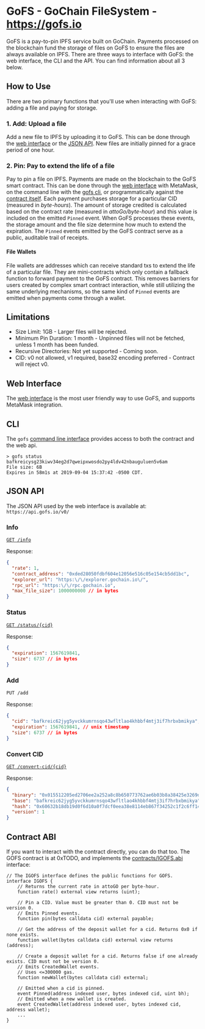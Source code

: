 # GoFS - GoChain FileSystem - https://gofs.io

GoFS is a pay-to-pin IPFS service built on GoChain.
Payments processed on the blockchain fund the storage of files on GoFS to ensure the 
files are always available on IPFS. There are three ways to interface with GoFS: the web interface, the CLI and the API. 
You can find information about all 3 below.

## How to Use

There are two primary functions that you'll use when interacting with GoFS: adding a file and paying for storage.

### 1. Add: Upload a file
 
Add a new file to IPFS by uploading it to GoFS. This can be done through the
[web interface](https://gofs.io) or the [JSON API](#Add). New files are 
initially pinned for a grace period of one hour.

### 2. Pin: Pay to extend the life of a file

Pay to pin a file on IPFS. Payments are made on the blockchain to the GoFS
smart contract. This can be done through the [web interface](https://gofs.io/)
with MetaMask, on the command line with the [gofs cli](./cmd/gofs), or 
programmatically against the [contract itself](#Contract-ABI). Each payment
purchases storage for a particular CID (measured in _byte-hours_). The amount of 
storage credited is calculated based on the contract rate (measured in _attoGo/byte-hour_) 
and this value is included on the emitted `Pinned` event. When GoFS processes these 
events, the storage amount and the file size determine how much to extend the expiration.
The `Pinned` events emitted by the GoFS contract serve as a public, auditable trail of receipts.

#### File Wallets

File wallets are addresses which can receive standard txs to extend the life of a particular file.
They are mini-contracts which only contain a fallback function to forward payment to the
GoFS contract. This removes barriers for users created by complex smart contract interaction,
while still utilizing the same underlying mechanisms, so the same kind of `Pinned` events are 
emitted when payments come through a wallet.

## Limitations

- Size Limit: 1GB - Larger files will be rejected.
- Minimum Pin Duration: 1 month - Unpinned files will not be fetched, unless 1 month has been funded.
- Recursive Directories: Not yet supported - Coming soon.
- CID: v0 not allowed, v1 required, base32 encoding preferred - Contract will reject v0.

## Web Interface

The [web interface](https://gofs.io) is the most user friendly way to use GoFS, and supports MetaMask integration.

## CLI

The `gofs` [command line interface](./cmd/gofs) provides access to both the contract and the web api.

```shell script
> gofs status bafkreicysg23kiwv34eg2d7qweipxwosdo2py4ldv42nbauguluen5v6am
File size: 6B
Expires in 58m1s at 2019-09-04 15:37:42 -0500 CDT.
```

## JSON API

The JSON API used by the web interface is available at: `https://api.gofs.io/v0/`

### Info

[`GET /info`](https://api.gofs.io/v0/info)

Response:

```json
{
  "rate": 1,
  "contract_address": "0xded28050fdbf604e12056e516c05e154cb5dd1bc",
  "explorer_url": "https:\/\/explorer.gochain.io\/",
  "rpc_url": "https:\/\/rpc.gochain.io",
  "max_file_size": 1000000000 // in bytes
}
```

### Status

[`GET /status/{cid}`](https://api.gofs.io/v0/status/bafkreicysg23kiwv34eg2d7qweipxwosdo2py4ldv42nbauguluen5v6am)

Response:

```json
{
  "expiration": 1567619841,
  "size": 6737 // in bytes
}
```

### Add

`PUT /add`

Response: 

```json
{
  "cid": "bafkreic62jyg5yvckkumrnsqo43wfltlao4khbbf4mtj3if7hrbxbmikya",
  "expiration": 1567619841, // unix timestamp
  "size": 6737 // in bytes
}
```

### Convert CID

[`GET /convert-cid/{cid}`](https://api.gofs.io/v0/convert-cid/bafkreicysg23kiwv34eg2d7qweipxwosdo2py4ldv42nbauguluen5v6am)

Response:

```json
{
  "binary": "0x015512205ed2706ee2a252a8c8b650773762ae6b03b8a38425e3269da0bf3c4370b10ac0",
  "base": "bafkreic62jyg5yvckkumrnsqo43wfltlao4khbbf4mtj3if7hrbxbmikya",
  "hash": "0x60632b18db19d0f6d10a0f7dcf0eea38e8114eb867f34252c1f2c6ff148dc557",
  "version": 1
}
```


## Contract ABI

If you want to interact with the contract directly, you can do that too. The GOFS contract is at 0xTODO, and implements the [contracts/IGOFS.abi](contracts/IGOFS.abi) interface:

```solidity
// The IGOFS interface defines the public functions for GOFS.
interface IGOFS {
    // Returns the current rate in attoGO per byte-hour.
    function rate() external view returns (uint);

    // Pin a CID. Value must be greater than 0. CID must not be version 0.
    // Emits Pinned events.
    function pin(bytes calldata cid) external payable;

    // Get the address of the deposit wallet for a cid. Returns 0x0 if none exists.
    function wallet(bytes calldata cid) external view returns (address);

    // Create a deposit wallet for a cid. Returns false if one already exists. CID must not be version 0.
    // Emits CreatedWallet events.
    // Uses <=300000 gas.
    function newWallet(bytes calldata cid) external;

    // Emitted when a cid is pinned.
    event Pinned(address indexed user, bytes indexed cid, uint bh);
    // Emitted when a new wallet is created.
    event CreatedWallet(address indexed user, bytes indexed cid, address wallet);
    ...
}
```
